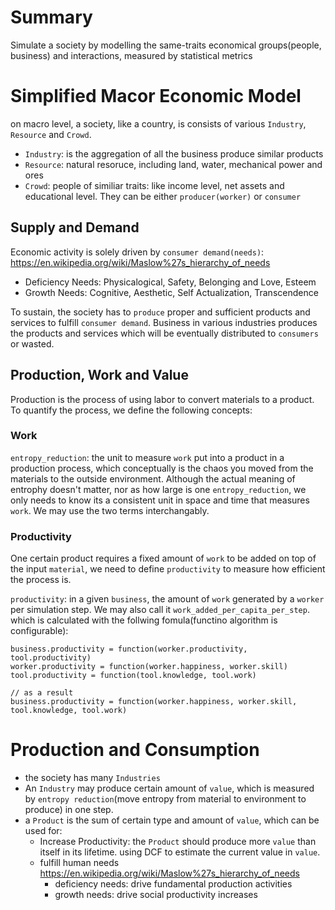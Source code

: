 # Summary
Simulate a society by modelling the same-traits economical groups(people, business) and interactions, measured by statistical metrics

# Simplified Macor Economic Model

on macro level, a society, like a country, is consists of various `Industry`, `Resource` and `Crowd`.
* `Industry`: is the aggregation of all the business produce similar products
* `Resource`: natural resoruce, including land, water, mechanical power and ores
* `Crowd`: people of similiar traits: like income level, net assets and educational level. They can be either `producer(worker)` or `consumer`

## Supply and Demand
Economic activity is solely driven by `consumer demand(needs)`: https://en.wikipedia.org/wiki/Maslow%27s_hierarchy_of_needs
* Deficiency Needs: Physicalogical, Safety, Belonging and Love, Esteem
* Growth Needs: Cognitive, Aesthetic, Self Actualization, Transcendence

To sustain, the society has to `produce` proper and sufficient products and services to fulfill `consumer demand`. Business in various industries produces the products and services which will be eventually distributed to `consumers` or wasted.

## Production, Work and Value
Production is the process of using labor to convert materials to a product. To quantify the process, we define the following concepts:

### Work
`entropy_reduction`: the unit to measure `work` put into a product in a production process, which conceptually is the chaos you moved from the materials to the outside environment. Although the actual meaning of entrophy doesn't matter, nor as how large is one `entropy_reduction`, we only needs to know its a consistent unit in space and time that measures `work`. We may use the two terms interchangably.


### Productivity
One certain product requires a fixed amount of `work` to be added on top of the input `material`, we need to define `productivity` to measure how efficient the process is.

`productivity`: in a given `business`, the amount of `work` generated by a `worker` per simulation step. We may also call it `work_added_per_capita_per_step`. which is calculated with the follwing fomula(functino algorithm is configurable):
```
business.productivity = function(worker.productivity, tool.productivity)
worker.productivity = function(worker.happiness, worker.skill)
tool.productivity = function(tool.knowledge, tool.work)

// as a result
business.productivity = function(worker.happiness, worker.skill, tool.knowledge, tool.work)
```






# Production and Consumption
* the society has many `Industries`
* An `Industry` may produce certain amount of `value`, which is measured by `entropy reduction`(move entropy from material to environment to produce) in one step.
* a `Product` is the sum of certain type and amount of `value`, which can be used for:
  * Increase Productivity: the `Product` should produce more `value` than itself in its lifetime. using DCF to estimate the current value in `value`.
  * fulfill human needs https://en.wikipedia.org/wiki/Maslow%27s_hierarchy_of_needs
    * deficiency needs: drive fundamental production activities
    * growth needs: drive social productivity increases
